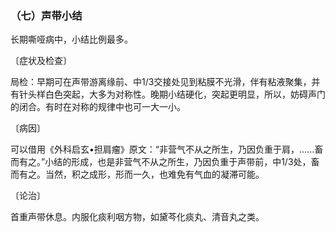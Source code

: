 ### （七）声带小结

长期嘶哑病中，小结比例最多。

〔症状及检查〕

局检：早期可在声带游离缘前、中1/3交接处见到粘膜不光滑，伴有粘液聚集，并有针头样白色突起，大多为对称性。晚期小结硬化，突起更明显，所以，妨碍声门的闭合。有时在对称的规律中也可一大一小。

〔病因〕

可以借用《外科启玄•担肩瘤》原文：“非营气不从之所生，乃因负重于肩，……畜而有之。”小结的形成，也是非营气不从之所生，乃因负重于声带前，中1/3处，畜而有之。当然，积之成形，形而一久，也难免有气血的凝滞可能。

〔论治〕

首重声带休息。内服化痰利咽方物，如黛芩化痰丸、清音丸之类。
